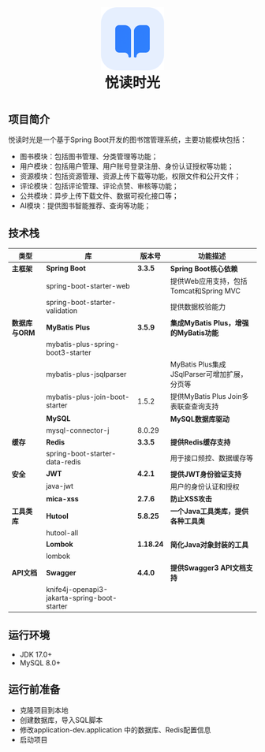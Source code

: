 <div align="center" style="margin: 40px auto;">
<img src="src/main/resources/static/favicon.ico" width="128"  height="128" alt="logo">
<h1 align="center" style="margin: 0">悦读时光</h1>
</div>

## 项目简介

悦读时光是一个基于Spring Boot开发的图书馆管理系统，主要功能模块包括：

- 图书模块：包括图书管理、分类管理等功能；
- 用户模块：包括用户管理、用户账号登录注册、身份认证授权等功能；
- 资源模块：包括资源管理、资源上传下载等功能，权限文件和公开文件；
- 评论模块：包括评论管理、评论点赞、审核等功能；
- 公共模块：异步上传下载文件、数据可视化接口等；
- AI模块：提供图书智能推荐、查询等功能；

## 技术栈

| 类型          | 库                                            | 版本号         | 功能描述                              |
|-------------|----------------------------------------------|-------------|-----------------------------------|
| **主框架**     | **Spring Boot**                              | **3.3.5**   | **Spring Boot核心依赖**               |
|             | spring-boot-starter-web                      |             | 提供Web应用支持，包括Tomcat和Spring MVC     |
|             | spring-boot-starter-validation               |             | 提供数据校验能力                          |
| **数据库与ORM** | **MyBatis Plus**                             | **3.5.9**   | **集成MyBatis Plus，增强的MyBatis功能**   |
|             | mybatis-plus-spring-boot3-starter            |             |                                   |
|             | mybatis-plus-jsqlparser                      |             | MyBatis Plus集成JSqlParser可增加扩展，分页等 |
|             | mybatis-plus-join-boot-starter               | 1.5.2       | 提供MyBatis Plus Join多表联查查询支持       |
|             | **MySQL**                                    |             | **MySQL数据库驱动**                    |
|             | mysql-connector-j                            | 8.0.29      |                                   |
| **缓存**      | **Redis**                                    | **3.3.5**   | **提供Redis缓存支持**                   |
|             | spring-boot-starter-data-redis               |             | 用于接口频控、数据缓存等                      |
| **安全**      | **JWT**                                      | **4.2.1**   | **提供JWT身份验证支持**                   |
|             | java-jwt                                     |             | 用户的身份认证和授权                        |
|             | **mica-xss**                                 | **2.7.6**   | **防止XSS攻击**                       |
| **工具类库**    | **Hutool**                                   | **5.8.25**  | **一个Java工具类库，提供各种工具类**            |
|             | hutool-all                                   |             |                                   |
|             | **Lombok**                                   | **1.18.24** | **简化Java对象封装的工具**                 |
|             | lombok                                       |             |                                   |
| **API文档**   | **Swagger**                                  | **4.4.0**   | **提供Swagger3 API文档支持**            |
|             | knife4j-openapi3-jakarta-spring-boot-starter |             |                                   |

## 运行环境

- JDK 17.0+
- MySQL 8.0+

## 运行前准备

- 克隆项目到本地
- 创建数据库，导入SQL脚本
- 修改application-dev.application 中的数据库、Redis配置信息
- 启动项目
